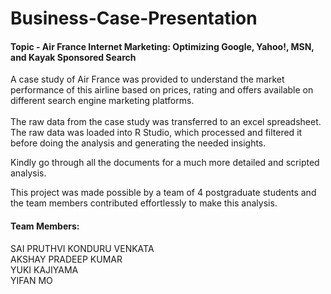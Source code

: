 # Business-Case-Presentation

#### Topic - Air France Internet Marketing: Optimizing Google, Yahoo!, MSN, and Kayak Sponsored Search

A case study of Air France was provided to understand the market performance of this airline based on prices, rating and offers available on different search engine marketing platforms. <br> <br>
The raw data from the case study was transferred to an excel spreadsheet. The raw data was loaded into R Studio, which processed and filtered it before doing the analysis and generating the needed insights.


Kindly go through all the documents for a much more detailed and scripted analysis.

This project was made possible by a team of 4 postgraduate students and the team members contributed effortlessly to make this analysis.

#### Team Members:
SAI PRUTHVI KONDURU VENKATA <br>
AKSHAY PRADEEP KUMAR <br>
YUKI KAJIYAMA <br>
YIFAN MO <br>
